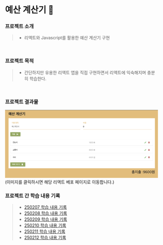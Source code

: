 # 예산 계산기 🧮


### 프로젝트 소개
> - 리액트와 Javascript를 활용한 예산 계산기 구현

<br>

### 프로젝트 목적 
> - 간단하지만 유용한 리액트 앱을 직접 구현하면서 리액트에 익숙해지며 충분히 학습한다.  

<br>

### 프로젝트 결과물 

<a href="https://jongheonleee.github.io/budget_calculator" target="_blank">
    <img src="./study/image/결과물.png">
</a>
(이미지를 클릭하시면 해당 리액트 베포 페이지로 이동합니다.)


<br>

### 프로젝트 간 학습 내용 기록 
> - [250207 학습 내용 기록](study/250207.md)
> - [250208 학습 내용 기록](study/250208.md)
> - [250209 학습 내용 기록](study/250209.md)
> - [250210 학습 내용 기록](study/250210.md)
> - [250211 학습 내용 기록](study/250211.md)
> - [250212 학습 내용 기록](study/250212.md)